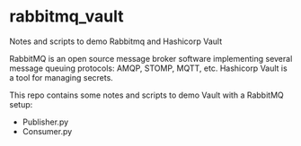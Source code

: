 # rabbitmq_vault
Notes and scripts to demo Rabbitmq and Hashicorp Vault

RabbitMQ is an open source message broker software implementing several message queuing protocols: AMQP, STOMP, MQTT, etc.
Hashicorp Vault is a tool for managing secrets.

This repo contains some notes and scripts to demo Vault with a RabbitMQ setup:

- Publisher.py
- Consumer.py
